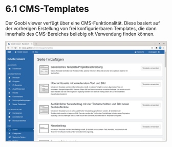 # 6.1 CMS-Templates

Der Goobi viewer verfügt über eine CMS-Funktionalität. Diese basiert auf der vorherigen Erstellung von frei konfigurierbaren Templates, die dann innerhalb des CMS-Bereiches beliebig oft Verwendung finden können.

![](../../../.gitbook/assets/ui_2.4.1_2.png)

